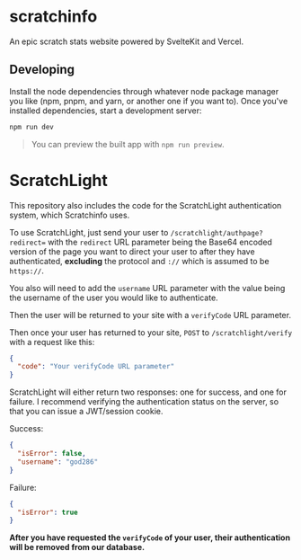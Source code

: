 # scratchinfo
An epic scratch stats website powered by SvelteKit and Vercel.

## Developing
Install the node dependencies through whatever node package manager you like (npm, pnpm, and yarn, or another one if you want to).
Once you've installed dependencies, start a development server:

```bash
npm run dev
```
> You can preview the built app with `npm run preview`.

# ScratchLight
This repository also includes the code for the ScratchLight authentication system, which Scratchinfo uses.

To use ScratchLight, just send your user to `/scratchlight/authpage?redirect=` with the `redirect` URL parameter being the Base64 encoded version of the page you want to direct your user to after they have authenticated, **excluding** the protocol and `://` which is assumed to be `https://`.

You also will need to add the `username` URL parameter with the value being the username of the user you would like to authenticate.

Then the user will be returned to your site with a `verifyCode` URL parameter.

Then once your user has returned to your site, `POST` to `/scratchlight/verify` with a request like this:
```json
{
  "code": "Your verifyCode URL parameter"
}
```
ScratchLight will either return two responses: one for success, and one for failure. I recommend verifying the authentication status on the server, so that you can issue a JWT/session cookie.

Success:
```json
{
  "isError": false,
  "username": "god286"
}
```

Failure:
```json
{
  "isError": true
}
```
**After you have requested the `verifyCode` of your user, their authentication will be removed from our database.**
